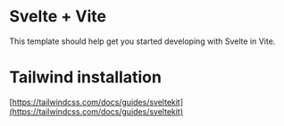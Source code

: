 # Svelte + Vite

This template should help get you started developing with Svelte in Vite.

# Tailwind installation

[https://tailwindcss.com/docs/guides/sveltekit](https://tailwindcss.com/docs/guides/sveltekit)
